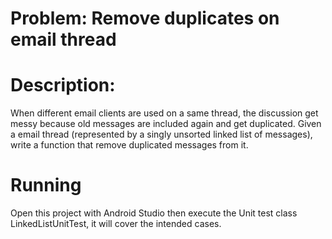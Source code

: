 # Problem: Remove duplicates on email thread

# Description:

When different email clients are used on a same thread, the discussion get messy because old messages are included again and get duplicated. Given a email thread (represented by a singly unsorted linked list of messages), write a function that remove duplicated messages from it. 


# Running

Open this project with Android Studio then execute the Unit test class LinkedListUnitTest, it will cover the intended cases.